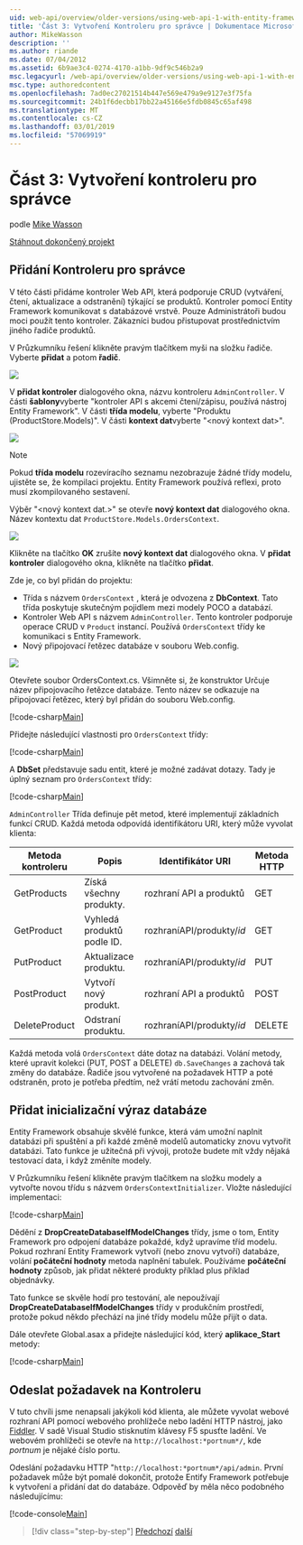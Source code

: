 ```yaml
---
uid: web-api/overview/older-versions/using-web-api-1-with-entity-framework-5/using-web-api-with-entity-framework-part-3
title: 'Část 3: Vytvoření Kontroleru pro správce | Dokumentace Microsoftu'
author: MikeWasson
description: ''
ms.author: riande
ms.date: 07/04/2012
ms.assetid: 6b9ae3c4-0274-4170-a1bb-9df9c546b2a9
msc.legacyurl: /web-api/overview/older-versions/using-web-api-1-with-entity-framework-5/using-web-api-with-entity-framework-part-3
msc.type: authoredcontent
ms.openlocfilehash: 7ad0ec27021514b447e569e479a9e9127e3f75fa
ms.sourcegitcommit: 24b1f6decbb17bb22a45166e5fdb0845c65af498
ms.translationtype: MT
ms.contentlocale: cs-CZ
ms.lasthandoff: 03/01/2019
ms.locfileid: "57069919"
---
```

<a name="part-3-creating-an-admin-controller"></a>Část 3: Vytvoření kontroleru pro správce
====================
podle [Mike Wasson](https://github.com/MikeWasson)

[Stáhnout dokončený projekt](http://code.msdn.microsoft.com/ASP-NET-Web-API-with-afa30545)

## <a name="add-an-admin-controller"></a>Přidání Kontroleru pro správce

V této části přidáme kontroler Web API, která podporuje CRUD (vytváření, čtení, aktualizace a odstranění) týkající se produktů. Kontroler pomocí Entity Framework komunikovat s databázové vrstvě. Pouze Administrátoři budou moci použít tento kontroler. Zákazníci budou přistupovat prostřednictvím jiného řadiče produktů.

V Průzkumníku řešení klikněte pravým tlačítkem myši na složku řadiče. Vyberte **přidat** a potom **řadič**.

![](using-web-api-with-entity-framework-part-3/_static/image1.png)

V **přidat kontroler** dialogového okna, názvu kontroleru `AdminController`. V části **šablony**vyberte &quot;kontroler API s akcemi čtení/zápisu, používá nástroj Entity Framework&quot;. V části **třída modelu**, vyberte "Produktu (ProductStore.Models)". V části **kontext dat**vyberte "&lt;nový kontext dat&gt;".

![](using-web-api-with-entity-framework-part-3/_static/image2.png)

> [!NOTE]
> Pokud **třída modelu** rozevíracího seznamu nezobrazuje žádné třídy modelu, ujistěte se, že kompilaci projektu. Entity Framework používá reflexi, proto musí zkompilovaného sestavení.


Výběr "&lt;nový kontext dat.&gt;" se otevře **nový kontext dat** dialogového okna. Název kontextu dat `ProductStore.Models.OrdersContext`.

![](using-web-api-with-entity-framework-part-3/_static/image3.png)

Klikněte na tlačítko **OK** zrušíte **nový kontext dat** dialogového okna. V **přidat kontroler** dialogového okna, klikněte na tlačítko **přidat**.

Zde je, co byl přidán do projektu:

- Třída s názvem `OrdersContext` , která je odvozena z **DbContext**. Tato třída poskytuje skutečným pojidlem mezi modely POCO a databází.
- Kontroler Web API s názvem `AdminController`. Tento kontroler podporuje operace CRUD v `Product` instancí. Používá `OrdersContext` třídy ke komunikaci s Entity Framework.
- Nový připojovací řetězec databáze v souboru Web.config.

![](using-web-api-with-entity-framework-part-3/_static/image4.png)

Otevřete soubor OrdersContext.cs. Všimněte si, že konstruktor Určuje název připojovacího řetězce databáze. Tento název se odkazuje na připojovací řetězec, který byl přidán do souboru Web.config.

[!code-csharp[Main](using-web-api-with-entity-framework-part-3/samples/sample1.cs)]

Přidejte následující vlastnosti pro `OrdersContext` třídy:

[!code-csharp[Main](using-web-api-with-entity-framework-part-3/samples/sample2.cs)]

A **DbSet** představuje sadu entit, které je možné zadávat dotazy. Tady je úplný seznam pro `OrdersContext` třídy:

[!code-csharp[Main](using-web-api-with-entity-framework-part-3/samples/sample3.cs)]

`AdminController` Třída definuje pět metod, které implementují základních funkcí CRUD. Každá metoda odpovídá identifikátoru URI, který může vyvolat klienta:

| Metoda kontroleru | Popis | Identifikátor URI | Metoda HTTP |
| --- | --- | --- | --- |
| GetProducts | Získá všechny produkty. | rozhraní API a produktů | GET |
| GetProduct | Vyhledá produktů podle ID. | rozhraníAPI/produkty/*id* | GET |
| PutProduct | Aktualizace produktu. | rozhraníAPI/produkty/*id* | PUT |
| PostProduct | Vytvoří nový produkt. | rozhraní API a produktů | POST |
| DeleteProduct | Odstraní produktu. | rozhraníAPI/produkty/*id* | DELETE |

Každá metoda volá `OrdersContext` dáte dotaz na databázi. Volání metody, které upravit kolekci (PUT, POST a DELETE) `db.SaveChanges` a zachová tak změny do databáze. Řadiče jsou vytvořené na požadavek HTTP a poté odstraněn, proto je potřeba předtím, než vrátí metodu zachování změn.

## <a name="add-a-database-initializer"></a>Přidat inicializační výraz databáze

Entity Framework obsahuje skvělé funkce, která vám umožní naplnit databázi při spuštění a při každé změně modelů automaticky znovu vytvořit databázi. Tato funkce je užitečná při vývoji, protože budete mít vždy nějaká testovací data, i když změníte modely.

V Průzkumníku řešení klikněte pravým tlačítkem na složku modely a vytvořte novou třídu s názvem `OrdersContextInitializer`. Vložte následující implementaci:

[!code-csharp[Main](using-web-api-with-entity-framework-part-3/samples/sample4.cs)]

Dědění z **DropCreateDatabaseIfModelChanges** třídy, jsme o tom, Entity Framework pro odpojení databáze pokaždé, když upravíme tříd modelu. Pokud rozhraní Entity Framework vytvoří (nebo znovu vytvoří) databáze, volání **počáteční hodnoty** metoda naplnění tabulek. Používáme **počáteční hodnoty** způsob, jak přidat některé produkty příklad plus příklad objednávky.

Tato funkce se skvěle hodí pro testování, ale nepoužívají **DropCreateDatabaseIfModelChanges** třídy v produkčním prostředí, protože pokud někdo přechází na jiné třídy modelu může přijít o data.

Dále otevřete Global.asax a přidejte následující kód, který **aplikace\_Start** metody:

[!code-csharp[Main](using-web-api-with-entity-framework-part-3/samples/sample5.cs)]

## <a name="send-a-request-to-the-controller"></a>Odeslat požadavek na Kontroleru

V tuto chvíli jsme nenapsali jakýkoli kód klienta, ale můžete vyvolat webové rozhraní API pomocí webového prohlížeče nebo ladění HTTP nástroj, jako [Fiddler](http://www.fiddler2.com/fiddler2/). V sadě Visual Studio stisknutím klávesy F5 spusťte ladění. Ve webovém prohlížeči se otevře na `http://localhost:*portnum*/`, kde *portnum* je nějaké číslo portu.

Odeslání požadavku HTTP "`http://localhost:*portnum*/api/admin`. První požadavek může být pomalé dokončit, protože Entify Framework potřebuje k vytvoření a přidání dat do databáze. Odpověď by měla něco podobného následujícímu:

[!code-console[Main](using-web-api-with-entity-framework-part-3/samples/sample6.cmd)]

> [!div class="step-by-step"]
> [Předchozí](using-web-api-with-entity-framework-part-2.md)
> [další](using-web-api-with-entity-framework-part-4.md)
